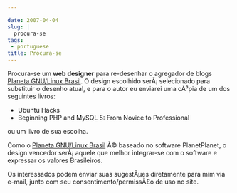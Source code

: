 ```yaml
---

date: 2007-04-04
slug: |
  procura-se
tags:
 - portuguese
title: Procura-se
---
```


Procura-se um **web designer** para re-desenhar o agregador de blogs
[Planeta GNU/Linux Brasil](http://planeta.gnulinuxbrasil.org). O design
escolhido serÃ¡ selecionado para substituir o desenho atual, e para o
autor eu enviarei uma cÃ³pia de um dos seguintes livros:

-   Ubuntu Hacks
-   Beginning PHP and MySQL 5: From Novice to Professional

ou um livro de sua escolha.

Como o [Planeta GNU/Linux Brasil](http://planeta.gnulinuxbrasil.org) Ã©
baseado no software PlanetPlanet, o design vencedor serÃ¡ aquele que
melhor integrar-se com o software e expressar os valores Brasileiros.

Os interessados podem enviar suas sugestÃµes diretamente para mim via
e-mail, junto com seu consentimento/permissÃ£o de uso no site.
